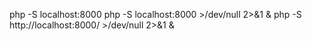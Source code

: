 php -S localhost:8000
php -S localhost:8000 >/dev/null 2>&1 &
php -S http://localhost:8000/ >/dev/null 2>&1 &
